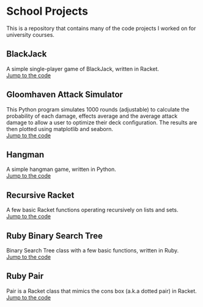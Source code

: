 # School Projects

This is a repository that contains many of the code projects I worked on for university courses. 

##  BlackJack

A simple single-player game of BlackJack, written in Racket.<br>
[Jump to the code](<./BlackJack>)

## Gloomhaven Attack Simulator

This Python program simulates 1000 rounds (adjustable) to calculate the probability of each damage, effects average and the average attack damage to allow a user to optimize their deck configuration. The results are then plotted using matplotlib and seaborn.<br>
[Jump to the code](<./Gloomhaven-Attack-Simulator>)

## Hangman

A simple hangman game, written in Python.<br>
[Jump to the code](<./Hangman>)

## Recursive Racket

A few basic Racket functions operating recursively on lists and sets.<br>
[Jump to the code](<./Recursive-Racket>)

## Ruby Binary Search Tree

Binary Search Tree class with a few basic functions, written in Ruby.<br>
[Jump to the code](<./Ruby-BST>)

## Ruby Pair

Pair is a Racket class that mimics the cons box (a.k.a dotted pair) in Racket.<br>
[Jump to the code](<./Ruby-Pair>)